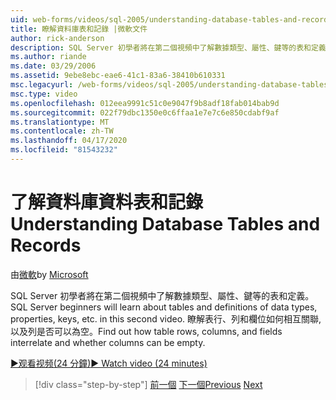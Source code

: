 ```yaml
---
uid: web-forms/videos/sql-2005/understanding-database-tables-and-records
title: 瞭解資料庫表和記錄 |微軟文件
author: rick-anderson
description: SQL Server 初學者將在第二個視頻中了解數據類型、屬性、鍵等的表和定義。 瞭解表列、列、...
ms.author: riande
ms.date: 03/29/2006
ms.assetid: 9ebe8ebc-eae6-41c1-83a6-38410b610331
msc.legacyurl: /web-forms/videos/sql-2005/understanding-database-tables-and-records
msc.type: video
ms.openlocfilehash: 012eea9991c51c0e9047f9b8adf18fab014bab9d
ms.sourcegitcommit: 022f79dbc1350e0c6ffaa1e7e7c6e850cdabf9af
ms.translationtype: MT
ms.contentlocale: zh-TW
ms.lasthandoff: 04/17/2020
ms.locfileid: "81543232"
---
```

# <a name="understanding-database-tables-and-records"></a><span data-ttu-id="5252f-104">了解資料庫資料表和記錄</span><span class="sxs-lookup"><span data-stu-id="5252f-104">Understanding Database Tables and Records</span></span>

<span data-ttu-id="5252f-105">由[微軟](https://github.com/microsoft)</span><span class="sxs-lookup"><span data-stu-id="5252f-105">by [Microsoft](https://github.com/microsoft)</span></span>

<span data-ttu-id="5252f-106">SQL Server 初學者將在第二個視頻中了解數據類型、屬性、鍵等的表和定義。</span><span class="sxs-lookup"><span data-stu-id="5252f-106">SQL Server beginners will learn about tables and definitions of data types, properties, keys, etc. in this second video.</span></span> <span data-ttu-id="5252f-107">瞭解表行、列和欄位如何相互關聯,以及列是否可以為空。</span><span class="sxs-lookup"><span data-stu-id="5252f-107">Find out how table rows, columns, and fields interrelate and whether columns can be empty.</span></span>

[<span data-ttu-id="5252f-108">&#9654;观看视频(24 分鐘)</span><span class="sxs-lookup"><span data-stu-id="5252f-108">&#9654; Watch video (24 minutes)</span></span>](https://channel9.msdn.com/Blogs/ASP-NET-Site-Videos/understanding-database-tables-and-records)

> [!div class="step-by-step"]
> <span data-ttu-id="5252f-109">[前一個](what-is-a-database.md)
> [下一個](more-about-column-data-types-and-other-properties.md)</span><span class="sxs-lookup"><span data-stu-id="5252f-109">[Previous](what-is-a-database.md)
[Next](more-about-column-data-types-and-other-properties.md)</span></span>

